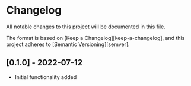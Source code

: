 # Changelog

All notable changes to this project will be documented in this file.

The format is based on [Keep a Changelog][keep-a-changelog], and this project adheres to [Semantic Versioning][semver].

<!-- ## [Unreleased] -->

## [0.1.0] - 2022-07-12
- Initial functionality added
